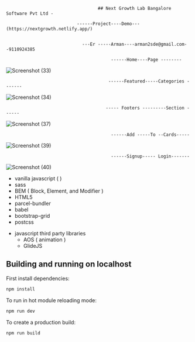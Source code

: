                                        ## Next Growth Lab Bangalore Software Pvt Ltd -

                               ------Project----Demo---(https://nextgrowth.netlify.app/)
                               
 
                                 ---Er -----Arman----arman2sde@gmail.com--9110924385

                                            ------Home----Page --------


   ![Screenshot (33)](https://github.com/ER-ARMAN/Nextg-Growth-Labs/assets/122722847/c0bbf414-c10c-4b84-ba8a-a3ed7ff8d9c5)
      


                                           ------Featured-----Categories -------


![Screenshot (34)](https://github.com/ER-ARMAN/Nextg-Growth-Labs/assets/122722847/5b6ad1ae-1a27-47b5-bed4-c07858e54b12)



                                          ----- Footers ---------Section ------


![Screenshot (37)](https://github.com/ER-ARMAN/Nextg-Growth-Labs/assets/122722847/d30ca146-82af-4c3d-a70d-7a10a02ccaec)



                                            ------Add -----To --Cards-----



![Screenshot (39)](https://github.com/ER-ARMAN/Nextg-Growth-Labs/assets/122722847/535269e2-a197-4abf-b185-7b939751b1d5)



                                            ------Signup----- Login-------


![Screenshot (40)](https://github.com/ER-ARMAN/Nextg-Growth-Labs/assets/122722847/1ea4018c-14d5-4984-ada2-2dd10eb84922)





- vanilla javascript ( )
- sass
- BEM ( Block, Element, and Modifier )
- HTML5
- parcel-bundler
- babel
- bootstrap-grid
- postcss

* javascript third party libraries
  - AOS ( animation )
  - GlideJS

## Building and running on localhost

First install dependencies:

```sh
npm install
```

To run in hot module reloading mode:

```sh
npm run dev
```

To create a production build:

```sh
npm run build
```
